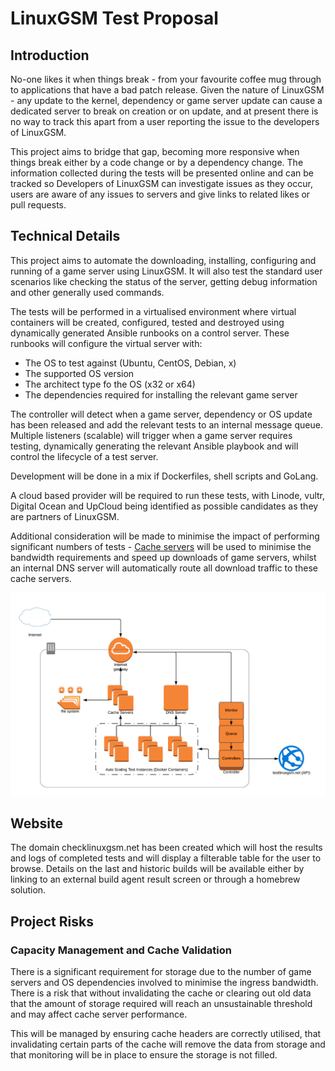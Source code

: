 # LinuxGSM Test Proposal

## Introduction
No-one likes it when things break - from your favourite coffee mug through to applications that have a bad patch release. Given the nature of LinuxGSM - any update to the kernel, dependency or  game server update can cause a dedicated server to break on creation or on update, and at present there is no way to track this apart from a user reporting the issue to the developers of LinuxGSM.  

This project aims to bridge that gap, becoming more responsive when things break either by a code change or by a dependency change. The information collected during the tests will be presented online and can be tracked so Developers of LinuxGSM can investigate issues as they occur, users are aware of any issues to servers and give links to related likes or pull requests. 

## Technical Details
This project aims to automate the downloading, installing, configuring and running of a game server using LinuxGSM. It will also test the standard user scenarios like checking the status of the server, getting debug information and other generally used commands. 

The tests will be performed in a virtualised environment where virtual containers will be created, configured, tested and destroyed using dynamically generated Ansible runbooks on a control server. These runbooks will configure the virtual server with:

 - The OS to test against (Ubuntu, CentOS, Debian, x)
 - The supported OS version
 - The architect type fo the OS (x32 or x64)
 - The dependencies required for installing the relevant game server

The controller will detect when a game server, dependency or OS update has been released and add the relevant tests to an internal message queue. Multiple listeners (scalable) will trigger when a game server requires testing, dynamically generating the relevant Ansible playbook and will control the lifecycle of a test server. 

Development will be done in a mix if Dockerfiles, shell scripts and GoLang. 

A cloud based provider will be required to run these tests, with Linode, vultr, Digital Ocean and UpCloud being identified as possible candidates as they are partners of LinuxGSM. 

Additional consideration will be made to minimise the impact of performing significant numbers of tests - [Cache servers](https://github.com/steamcache/steamcache-dns) will be used to minimise the bandwidth requirements and speed up downloads of game servers, whilst an internal DNS server will automatically route all download traffic to these cache servers. 

![Network Architecture](https://github.com/Bourne-ID/LinuxGSM-Test/raw/master/doc/LinuxGSM%20Test%20Workflow.png)

## Website
The domain checklinuxgsm.net has been created which will host the results and logs of completed tests and will display a filterable table for the user to browse. Details on the last and historic builds will be available either by linking to an external build agent result screen or through a homebrew solution. 

## Project Risks
### Capacity Management and Cache Validation
There is a significant requirement for storage due to the number of game servers and OS dependencies involved to minimise the ingress bandwidth. There is a risk that without invalidating the cache or clearing out old data that the amount of storage required will reach an unsustainable threshold and may affect cache server performance. 

This will be managed by ensuring cache headers are correctly utilised, that invalidating certain parts of the cache will remove the data from storage and that monitoring will be in place to ensure the storage is not filled.
